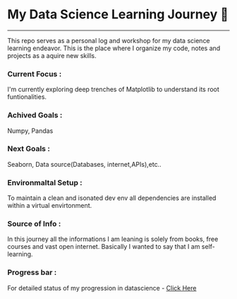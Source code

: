 # My Data Science Learning Journey 🤗
---
This repo serves as a personal log and workshop for my data science learning endeavor. This is the place where I organize my code, notes and projects as a aquire new skills.

### Current Focus :
I'm currently exploring deep trenches of Matplotlib to understand its root funtionalities.

### Achived Goals :
Numpy, Pandas

### Next Goals :
Seaborn, Data source(Databases, internet,APIs),etc..

### Environmaltal Setup :
To maintain a clean and isonated dev env all dependencies are installed within a virtual envirtonment.

### Source of Info :
In this journey all the informations I am leaning is solely from books, free courses and vast open internet. Basically I wanted to say that I am self-learning.

### Progress bar :
For detailed status of my progression in datascience - <a href="https://roadmap.sh/machine-learning">Click Here</a>

